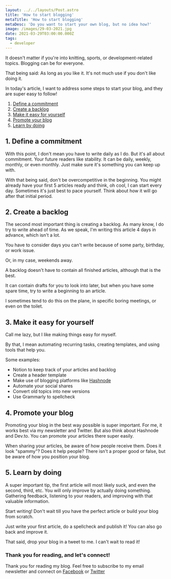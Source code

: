 ```yaml
---
layout: ../../layouts/Post.astro
title: 'How to start blogging'
metaTitle: 'How to start blogging'
metaDesc: 'Do you want to start your own blog, but no idea how?'
image: /images/29-03-2021.jpg
date: 2021-03-29T03:00:00.000Z
tags:
  - developer
---
```


It doesn't matter if you're into knitting, sports, or development-related topics. Blogging can be for everyone.

That being said: As long as you like it.
It's not much use if you don't like doing it.

In today's article, I want to address some steps to start your blog, and they are super easy to follow!

1. [Define a commitment](#heading-1.-define-a-commitment)
2. [Create a backlog](#heading-2.-create-a-backlog)
3. [Make it easy for yourself](#heading-3.-make-it-easy-for-yourself)
4. [Promote your blog](#heading-4.-promote-your-blog)
5. [Learn by doing](#heading-5.-learn-by-doing)

## 1. Define a commitment

With this point, I don't mean you have to write daily as I do.
But it's all about commitment. Your future readers like stability. It can be daily, weekly, monthly, or even monthly. Just make sure it's something you can keep up with.

With that being said, don't be overcompetitive in the beginning. You might already have your first 5 articles ready and think, oh cool, I can start every day.
Sometimes it's just best to pace yourself. Think about how it will go after that initial period.

## 2. Create a backlog

The second most important thing is creating a backlog.
As many know, I do try to write ahead of time.
As we speak, I'm writing this article 4 days in advance, which isn't a lot.

You have to consider days you can't write because of some party, birthday, or work issue.

Or, in my case, weekends away.

A backlog doesn't have to contain all finished articles, although that is the best.

It can contain drafts for you to look into later, but when you have some spare time, try to write a beginning to an article.

I sometimes tend to do this on the plane, in specific boring meetings, or even on the toilet.

## 3. Make it easy for yourself

Call me lazy, but I like making things easy for myself.

By that, I mean automating recurring tasks, creating templates, and using tools that help you.

Some examples:

- Notion to keep track of your articles and backlog
- Create a header template
- Make use of blogging platforms like [Hashnode](https://hashnode.com/@dailydevtips/joinme)
- Automate your social shares
- Convert old topics into new versions
- Use Grammarly to spellcheck

## 4. Promote your blog

Promoting your blog in the best way possible is super important. For me, it works best via my newsletter and Twitter.
But also think about Hashnode and Dev.to. You can promote your articles there super easily.

When sharing your articles, be aware of how people receive them. Does it look "spammy"? Does it help people?
There isn't a proper good or false, but be aware of how you position your blog.

## 5. Learn by doing

A super important tip, the first article will most likely suck, and even the second, third, etc.
You will only improve by actually doing something.
Gathering feedback, listening to your readers, and improving with that valuable information.

Start writing!
Don't wait till you have the perfect article or build your blog from scratch.

Just write your first article, do a spellcheck and publish it!
You can also go back and improve it.

That said, drop your blog in a tweet to me. I can't wait to read it!

### Thank you for reading, and let's connect!

Thank you for reading my blog. Feel free to subscribe to my email newsletter and connect on [Facebook](https://www.facebook.com/DailyDevTipsBlog) or [Twitter](https://twitter.com/DailyDevTips1)
